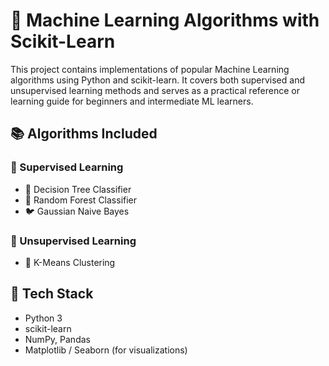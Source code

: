 # 🤖 Machine Learning Algorithms with Scikit-Learn

This project contains implementations of popular Machine Learning algorithms using Python and scikit-learn. It covers both supervised and unsupervised learning methods and serves as a practical reference or learning guide for beginners and intermediate ML learners.

## 📚 Algorithms Included

### 🔹 Supervised Learning
- 🌳 Decision Tree Classifier
- 🌲 Random Forest Classifier
- 🐦 Gaussian Naive Bayes

### 🔹 Unsupervised Learning
- 📍 K-Means Clustering

## 🧰 Tech Stack

- Python 3
- scikit-learn
- NumPy, Pandas
- Matplotlib / Seaborn (for visualizations)



